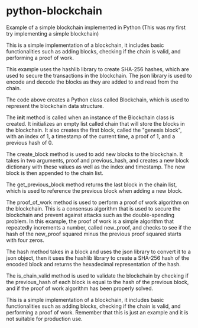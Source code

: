 # python-blockchain
Example of a simple blockchain implemented in Python
(This was my first try implementing a simple blockchain) 

This is a simple implementation of a blockchain, it includes basic functionalities such as adding blocks, checking if the chain is valid, and performing a proof of work.

This example uses the hashlib library to create SHA-256 hashes, which are used to secure the transactions in the blockchain. The json library is used to encode and decode the blocks as they are added to and read from the chain.

The code above creates a Python class called Blockchain, which is used to represent the blockchain data structure.

The __init__ method is called when an instance of the Blockchain class is created. It initializes an empty list called chain that will store the blocks in the blockchain. It also creates the first block, called the "genesis block", with an index of 1, a timestamp of the current time, a proof of 1, and a previous hash of 0.

The create_block method is used to add new blocks to the blockchain. It takes in two arguments, proof and previous_hash, and creates a new block dictionary with these values as well as the index and timestamp. The new block is then appended to the chain list.

The get_previous_block method returns the last block in the chain list, which is used to reference the previous block when adding a new block.

The proof_of_work method is used to perform a proof of work algorithm on the blockchain. This is a consensus algorithm that is used to secure the blockchain and prevent against attacks such as the double-spending problem. In this example, the proof of work is a simple algorithm that repeatedly increments a number, called new_proof, and checks to see if the hash of the new_proof squared minus the previous proof squared starts with four zeros.

The hash method takes in a block and uses the json library to convert it to a json object, then it uses the hashlib library to create a SHA-256 hash of the encoded block and returns the hexadecimal representation of the hash.

The is_chain_valid method is used to validate the blockchain by checking if the previous_hash of each block is equal to the hash of the previous block, and if the proof of work algorithm has been properly solved.

This is a simple implementation of a blockchain, it includes basic functionalities such as adding blocks, checking if the chain is valid, and performing a proof of work. Remember that this is just an example and it is not suitable for production use.
